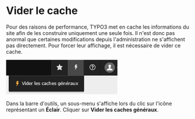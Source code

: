 # Vider le cache

Pour des raisons de performance, TYPO3 met en cache les informations du site afin de les construire uniquement une seule fois. Il n'est donc pas anormal que certaines modifications depuis l'administration ne s'affichent pas directement. Pour forcer leur affichage, il est nécessaire de vider ce cache.

![](../../.gitbook/assets/vider_cache.png)

Dans la barre d'outils, un sous-menu s'affiche lors du clic sur l'icône représentant un **Éclair**. Cliquer sur **Vider les caches généraux**.

